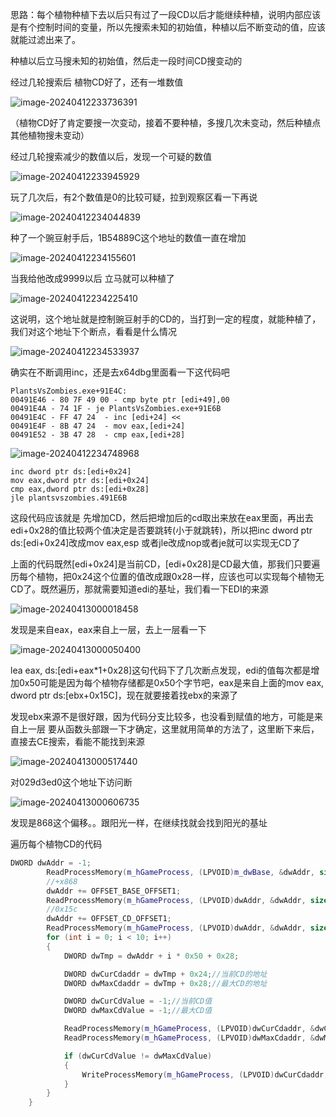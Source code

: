 思路：每个植物种植下去以后只有过了一段CD以后才能继续种植，说明内部应该是有个控制时间的变量，所以先搜索未知的初始值，种植以后不断变动的值，应该就能过滤出来了。

种植以后立马搜未知的初始值，然后走一段时间CD搜变动的

经过几轮搜索后 植物CD好了，还有一堆数值

![image-20240412233736391](notesimg/image-20240412233736391.png)

（植物CD好了肯定要搜一次变动，接着不要种植，多搜几次未变动，然后种植点其他植物搜未变动）

经过几轮搜索减少的数值以后，发现一个可疑的数值

![image-20240412233945929](notesimg/image-20240412233945929.png)

玩了几次后，有2个数值是0的比较可疑，拉到观察区看一下再说

![image-20240412234044839](notesimg/image-20240412234044839.png)

种了一个豌豆射手后，1B54889C这个地址的数值一直在增加

![image-20240412234155601](notesimg/image-20240412234155601.png)

当我给他改成9999以后 立马就可以种植了

![image-20240412234225410](notesimg/image-20240412234225410.png)

这说明，这个地址就是控制豌豆射手的CD的，当打到一定的程度，就能种植了，我们对这个地址下个断点，看看是什么情况

![image-20240412234533937](notesimg/image-20240412234533937.png)

确实在不断调用inc，还是去x64dbg里面看一下这代码吧

```
PlantsVsZombies.exe+91E4C:
00491E46 - 80 7F 49 00 - cmp byte ptr [edi+49],00
00491E4A - 74 1F - je PlantsVsZombies.exe+91E6B
00491E4C - FF 47 24  - inc [edi+24] <<
00491E4F - 8B 47 24  - mov eax,[edi+24]
00491E52 - 3B 47 28  - cmp eax,[edi+28]
```

![image-20240412234748968](notesimg/image-20240412234748968.png)

```
inc dword ptr ds:[edi+0x24]
mov eax,dword ptr ds:[edi+0x24]
cmp eax,dword ptr ds:[edi+0x28]
jle plantsvszombies.491E6B
```

这段代码应该就是 先增加CD，然后把增加后的cd取出来放在eax里面，再出去edi+0x28的值比较两个值决定是否要跳转(小于就跳转)，所以把inc dword ptr ds:[edi+0x24]改成mov eax,esp 或者jle改成nop或者je就可以实现无CD了

上面的代码既然[edi+0x24]是当前CD，[edi+0x28]是CD最大值，那我们只要遍历每个植物，把0x24这个位置的值改成跟0x28一样，应该也可以实现每个植物无CD了。既然遍历，那就需要知道edi的基址，我们看一下EDI的来源

![image-20240413000018458](notesimg/image-20240413000018458.png)

发现是来自eax，eax来自上一层，去上一层看一下

![image-20240413000050400](notesimg/image-20240413000050400.png)

lea eax, ds:[edi+eax*1+0x28]这句代码下了几次断点发现，edi的值每次都是增加0x50可能是因为每个植物存储都是0x50个字节吧，eax是来自上面的mov eax, dword ptr ds:[ebx+0x15C]，现在就要接着找ebx的来源了

发现ebx来源不是很好跟，因为代码分支比较多，也没看到赋值的地方，可能是来自上一层 要从函数头部跟一下才确定，这里就用简单的方法了，这里断下来后，直接去CE搜索，看能不能找到来源

![image-20240413000517440](notesimg/image-20240413000517440.png)

对029d3ed0这个地址下访问断

![image-20240413000606735](notesimg/image-20240413000606735.png)

发现是868这个偏移。。跟阳光一样，在继续找就会找到阳光的基址

遍历每个植物CD的代码

```C++
DWORD dwAddr = -1;
        ReadProcessMemory(m_hGameProcess, (LPVOID)m_dwBase, &dwAddr, sizeof(DWORD), NULL);//
        //+x868
        dwAddr += OFFSET_BASE_OFFSET1;
        ReadProcessMemory(m_hGameProcess, (LPVOID)dwAddr, &dwAddr, sizeof(DWORD), NULL);//
        //0x15c
        dwAddr += OFFSET_CD_OFFSET1;
        ReadProcessMemory(m_hGameProcess, (LPVOID)dwAddr, &dwAddr, sizeof(DWORD), NULL);//
        for (int i = 0; i < 10; i++)
        {
            DWORD dwTmp = dwAddr + i * 0x50 + 0x28;

            DWORD dwCurCdaddr = dwTmp + 0x24;//当前CD的地址
            DWORD dwMaxCdaddr = dwTmp + 0x28;//最大CD的地址

            DWORD dwCurCdValue = -1;//当前CD值
            DWORD dwMaxCdValue = -1;//最大CD值

            ReadProcessMemory(m_hGameProcess, (LPVOID)dwCurCdaddr, &dwCurCdValue, sizeof(DWORD), NULL);//读取当前CD
            ReadProcessMemory(m_hGameProcess, (LPVOID)dwMaxCdaddr, &dwMaxCdValue, sizeof(DWORD), NULL);//读取最大CD

            if (dwCurCdValue != dwMaxCdValue)
            {
                WriteProcessMemory(m_hGameProcess, (LPVOID)dwCurCdaddr, &dwMaxCdValue, sizeof(DWORD), NULL);
            }
        }
    }
```

